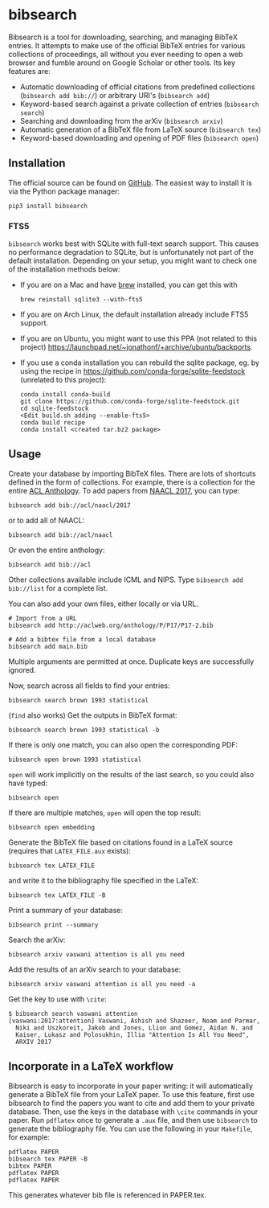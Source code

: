 # bibsearch

Bibsearch is a tool for downloading, searching, and managing BibTeX
entries.  It attempts to make use of the official BibTeX entries for
various collections of proceedings, all without you ever needing to
open a web browser and fumble around on Google Scholar or other tools.
Its key features are:

- Automatic downloading of official citations from predefined collections (`bibsearch add bib://`) or arbitrary URI's (`bibsearch add`)
- Keyword-based search against a private collection of entries (`bibsearch search`)
- Searching and downloading from the arXiv (`bibsearch arxiv`)
- Automatic generation of a BibTeX file from LaTeX source (`bibsearch tex`)
- Keyword-based downloading and opening of PDF files (`bibsearch open`)

## Installation

The official source can be found on [GitHub](https://github.com/mjpost/bibsearch).
The easiest way to install it is via the Python package manager:

    pip3 install bibsearch

### FTS5

`bibsearch` works best with SQLite with full-text search support.
This causes no performance degradation to SQLite, but is unfortunately not part of the default installation.
Depending on your setup, you might want to check one of the installation methods below:

* If you are on a Mac and have [brew](https://brew.sh/) installed, you can get this with

    ```
    brew reinstall sqlite3 --with-fts5
    ```

* If you are on Arch Linux, the default installation already include FTS5 support.

* If you are on Ubuntu, you might want to use this PPA (not related to this project) https://launchpad.net/~jonathonf/+archive/ubuntu/backports.

* If you use a conda installation you can rebuild the sqlite package, eg. by using the recipe in https://github.com/conda-forge/sqlite-feedstock (unrelated to this project):

    ```
    conda install conda-build
    git clone https://github.com/conda-forge/sqlite-feedstock.git
    cd sqlite-feedstock
    <Edit build.sh adding --enable-fts5>
    conda build recipe
    conda install <created tar.bz2 package>
    ```

## Usage

Create your database by importing BibTeX files.
There are lots of shortcuts defined in the form of collections.
For example, there is a collection for the entire [ACL Anthology](http://aclanthology.info/).
To add papers from [NAACL 2017](http://naacl.org/2017), you can type:

    bibsearch add bib://acl/naacl/2017

or to add all of NAACL:

    bibsearch add bib://acl/naacl

Or even the entire anthology:

    bibsearch add bib://acl

Other collections available include ICML and NIPS.
Type `bibsearch add bib://list` for a complete list.

You can also add your own files, either locally or via URL.

    # Import from a URL
    bibsearch add http://aclweb.org/anthology/P/P17/P17-2.bib

    # Add a bibtex file from a local database
    bibsearch add main.bib

Multiple arguments are permitted at once.
Duplicate keys are successfully ignored.

Now, search across all fields to find your entries:

    bibsearch search brown 1993 statistical

(`find` also works)
Get the outputs in BibTeX format:

    bibsearch search brown 1993 statistical -b

If there is only one match, you can also open the corresponding PDF:

    bibsearch open brown 1993 statistical

`open` will work implicitly on the results of the last search, so you could also have typed:

    bibsearch open

If there are multiple matches, `open` will open the top result:

    bibsearch open embedding

Generate the BibTeX file based on citations found in a LaTeX source (requires that `LATEX_FILE.aux` exists):

    bibsearch tex LATEX_FILE

and write it to the bibliography file specified in the LaTeX:

    bibsearch tex LATEX_FILE -B

Print a summary of your database:

    bibsearch print --summary

Search the arXiv:

    bibsearch arxiv vaswani attention is all you need

Add the results of an arXiv search to your database:

    bibsearch arxiv vaswani attention is all you need -a

Get the key to use with `\cite`:

    $ bibsearch search vaswani attention
    [vaswani:2017:attention] Vaswani, Ashish and Shazeer, Noam and Parmar,
      Niki and Uszkoreit, Jakob and Jones, Llion and Gomez, Aidan N. and
      Kaiser, Lukasz and Polosukhin, Illia "Attention Is All You Need",
      ARXIV 2017


## Incorporate in a LaTeX workflow

Bibsearch is easy to incorporate in your paper writing: it will automatically generate a BibTeX file from your LaTeX paper.
To use this feature, first use bibsearch to find the papers you want to cite and add them to your private database.
Then, use the keys in the database with `\cite` commands in your paper.
Run `pdflatex` once to generate a `.aux` file, and then use `bibsearch` to generate the bibliography file.
You can use the following in your `Makefile`, for example:

    pdflatex PAPER
    bibsearch tex PAPER -B
    bibtex PAPER
    pdflatex PAPER
    pdflatex PAPER

This generates whatever bib file is referenced in PAPER.tex.


